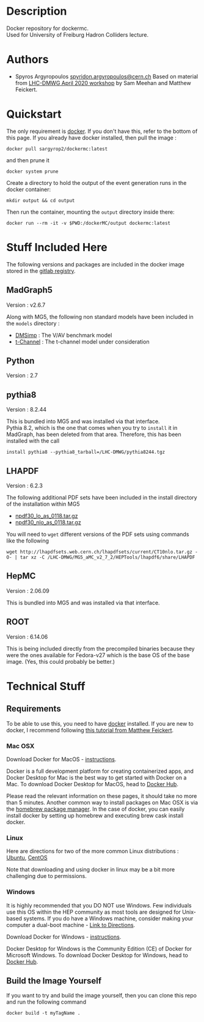 # Description
Docker repository for dockermc.  
Used for University of Freiburg Hadron Colliders lecture. 

# Authors
 - Spyros Argyropoulos <spyridon.argyropoulos@cern.ch>
 Based on material from [LHC-DMWG April 2020 workshop](https://indico.cern.ch/event/900402/) by Sam Meehan and Matthew Feickert.
 
# Quickstart
The only requirement is [docker](https://www.docker.com/).  If you don't have this, refer to the bottom
of this page. If you already have docker installed, then pull the image :
```
docker pull sargyrop2/dockermc:latest
```
and then prune it
```
docker system prune
```

Create a directory to hold the output of the event generation runs in the docker container:
```
mkdir output && cd output
```
Then run the container, mounting the `output` directory inside there:
```
docker run --rm -it -v $PWD:/dockerMC/output dockermc:latest
```

# Stuff Included Here
The following versions and packages are included in the docker image stored in 
the [gitlab registry](https://gitlab.cern.ch/meehan/docker-lhcdmwg-april2020/container_registry).

## MadGraph5 
Version : v2.6.7

Along with MG5, the following non standard models have been included in the `models` directory :
 - [DMSimp](http://feynrules.irmp.ucl.ac.be/wiki/DMsimp) : The V/AV benchmark model
 - [t-Channel](http://feynrules.irmp.ucl.ac.be/wiki/DMsimpt) : The t-channel model under consideration

## Python
Version : 2.7

## pythia8
Version : 8.2.44

This is bundled into MG5 and was installed via that interface.  
Pythia 8.2, which is the one that comes when you try to `install` it in MadGraph, has been
deleted from that area.  Therefore, this has been installed with the call
```
install pythia8 --pythia8_tarball=/LHC-DMWG/pythia8244.tgz
```

## LHAPDF 
Version : 6.2.3

The following additional PDF sets have been included in the install directory of the 
installation within MG5
 - [npdf30_lo_as_0118.tar.gz](https://github.com/LHC-DMWG/DMWG-tChannel-whitepaper/blob/master/tutorial/colliders/tools/nnpdf30_lo_as_0118.tar.gz)
 - [npdf30_nlo_as_0118.tar.gz](https://github.com/LHC-DMWG/DMWG-tChannel-whitepaper/blob/master/tutorial/colliders/tools/nnpdf30_nlo_as_0118.tar.gz)

You will need to `wget` different versions of the PDF sets using commands like the following
```
wget http://lhapdfsets.web.cern.ch/lhapdfsets/current/CT10nlo.tar.gz -O- | tar xz -C /LHC-DMWG/MG5_aMC_v2_7_2/HEPTools/lhapdf6/share/LHAPDF
```

## HepMC  
Version : 2.06.09

This is bundled into MG5 and was installed via that interface.

## ROOT
Version : 6.14.06

This is being included directly from the precompiled binaries because they were the ones
available for Fedora-v27 which is the base OS of the base image. (Yes, this could probably be better.)  
 
# Technical Stuff

## Requirements
To be able to use this, you need to have [docker](https://www.docker.com/) installed. If
you are new to docker, I recommend following [this tutorial from Matthew Feickert](https://matthewfeickert.github.io/intro-to-docker/).

### Mac OSX

Download Docker for MacOS - [instructions](https://docs.docker.com/docker-for-mac/install/).

Docker is a full development platform for creating containerized apps, and Docker Desktop 
for Mac is the best way to get started with Docker on a Mac. To download Docker Desktop 
for MacOS, head to [Docker Hub](https://hub.docker.com/editions/community/docker-ce-desktop-mac).

Please read the relevant information on these pages, it should take no more than 5 minutes.
Another common way to install packages on Mac OSX is via the 
[homebrew package manager](https://brew.sh/). In the case of docker, you can easily 
install docker by setting up homebrew and executing brew cask install docker.

### Linux

Here are directions for two of the more common Linux distributions : 
[Ubuntu](https://docs.docker.com/engine/install/ubuntu/), [CentOS](https://docs.docker.com/engine/install/centos/)

Note that downloading and using docker in linux may be a bit more challenging due to permissions.

### Windows

It is highly recommended that you DO NOT use Windows. Few individuals use this OS within 
the HEP community as most tools are designed for Unix-based systems. If you do have a 
Windows machine, consider making your computer a dual-boot machine - [Link to Directions](https://opensource.com/article/18/5/dual-boot-linux).

Download Docker for Windows - [instructions](https://docs.docker.com/docker-for-windows/install/).

Docker Desktop for Windows is the Community Edition (CE) of Docker for Microsoft Windows. 
To download Docker Desktop for Windows, head to [Docker Hub](https://hub.docker.com/editions/community/docker-ce-desktop-windows).

## Build the Image Yourself
If you want to try and build the image yourself, then you can clone this repo and run the
following command
```
docker build -t myTagName .
```

